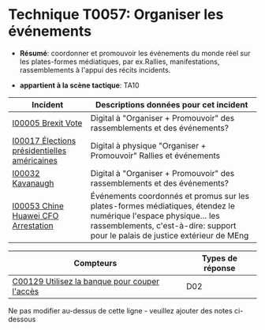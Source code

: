 # Technique T0057: Organiser les événements

* **Résumé**: coordonner et promouvoir les événements du monde réel sur les plates-formes médiatiques, par ex.Rallies, manifestations, rassemblements à l'appui des récits incidents.

* **appartient à la scène tactique**: TA10


|Incident |Descriptions données pour cet incident |
|-------- |-------------------- |
|[I00005 Brexit Vote](../../generated_pages/incidents/I00005.md) |Digital à "Organiser + Promouvoir" des rassemblements et des événements?|
|[I00017 Élections présidentielles américaines](../../generated_pages/incidents/I00017.md) |Digital à physique "Organiser + Promouvoir" Rallies et événements |
|[I00032 Kavanaugh](../../generated_pages/incidents/I00032.md) |Digital à "Organiser + Promouvoir" des rassemblements et des événements?|
|[I00053 Chine Huawei CFO Arrestation](../../generated_pages/incidents/I00053.md) |Événements coordonnés et promus sur les plates-formes médiatiques, étendez le numérique l'espace physique… les rassemblements, c'est-à-dire: support pour le palais de justice extérieur de MEng |



|Compteurs |Types de réponse |
|-------- |-------------- |
|[C00129 Utilisez la banque pour couper l'accès](../../generated_pages/counters/C00129.md) |D02 |


Ne pas modifier au-dessus de cette ligne - veuillez ajouter des notes ci-dessous